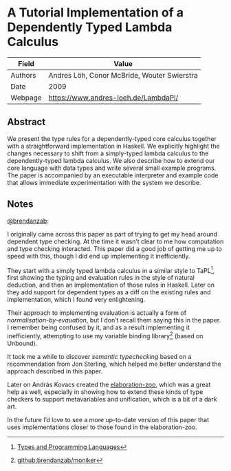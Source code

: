 # A Tutorial Implementation of a Dependently Typed Lambda Calculus

| Field       | Value |
| ----------- | ----- |
| Authors     | Andres Löh, Conor McBride, Wouter Swierstra |
| Date        | 2009 |
| Webpage     | <https://www.andres-loeh.de/LambdaPi/> |

## Abstract

We present the type rules for a dependently-typed core calculus together with a
straightforward implementation in Haskell. We explicitly highlight the changes
necessary to shift from a simply-typed lambda calculus to the dependently-typed
lambda calculus. We also describe how to extend our core language with data
types and write several small example programs. The paper is accompanied by an
executable interpreter and example code that allows immediate experimentation
with the system we describe.

## Notes

[@brendanzab](https://github.com/brendanzab):

I originally came across this paper as part of trying to get my head around dependent type checking.
At the time it wasn’t clear to me how computation and type checking interacted.
This paper did a good job of getting me up to speed with this,
though I did end up implementing it inefficiently.

They start with a simply typed lambda calculus in a similar style to TaPL[^1],
first showing the typing and evaluation rules in the style of natural deduction,
and then an implementation of those rules in Haskell.
Later on they add support for dependent types as a diff on the existing rules and implementation,
which I found very enlightening.

Their approach to implementing evaluation is actually a form of _normalisation-by-evauation_,
but I don’t recall them saying this in the paper.
I remember being confused by it, and as a result implementing it inefficiently,
attempting to use my variable binding library[^2] (based on Unbound).

It took me a while to discover _semantic typechecking_ based on a recommendation from Jon Sterling,
which helped me better understand the approach described in this paper.

Later on András Kovacs created the [elaboration-zoo](./elaboration-zoo.md),
which was a great help as well,
especially in showing how to extend these kinds of type checkers to support metavariables and unification,
which is a bit of a dark art.

In the future I’d love to see a more up-to-date version of this paper that
uses implementations closer to those found in the elaboration-zoo.

[^1]: [Types and Programming Languages](https://www.cis.upenn.edu/~bcpierce/tapl/)
[^2]: [github:brendanzab/moniker](https://github.com/brendanzab/moniker)
